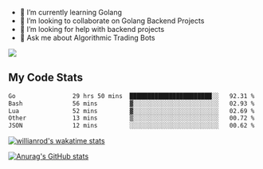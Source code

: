 
- 🌱 I’m currently learning Golang
- 👯 I’m looking to collaborate on Golang Backend Projects
- 🤔 I’m looking for help with backend projects
- 💬 Ask me about Algorithmic Trading Bots

![](https://github-profile-trophy.vercel.app/?username=kevinbarrero)

## My Code Stats

<!--START_SECTION:waka-->

```txt
Go                29 hrs 50 mins  ███████████████████████░░   92.31 %
Bash              56 mins         ▓░░░░░░░░░░░░░░░░░░░░░░░░   02.93 %
Lua               52 mins         ▓░░░░░░░░░░░░░░░░░░░░░░░░   02.69 %
Other             13 mins         ▒░░░░░░░░░░░░░░░░░░░░░░░░   00.72 %
JSON              12 mins         ░░░░░░░░░░░░░░░░░░░░░░░░░   00.62 %
```

<!--END_SECTION:waka-->

[![willianrod's wakatime stats](https://github-readme-stats.vercel.app/api/wakatime?username=holdandup&layout=compact&theme=react&custom_title=Wakatime%20All%20Time%20Stats&langs_count=8)](https://github.com/anuraghazra/github-readme-stats)

[![Anurag's GitHub stats](https://github-readme-stats.vercel.app/api?username=Kevinbarrero)](https://github.com/anuraghazra/github-readme-stats)




